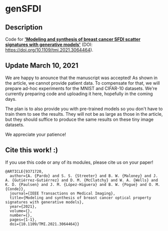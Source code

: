 # genSFDI
## Description
Code for [**'Modeling and synthesis of breast cancer SFDI scatter signatures with generative models'**](https://doi.org/10.1109/tmi.2021.3064464) (DOI: https://doi.org/10.1109/tmi.2021.3064464). 

## Update March 10, 2021
We are happy to anounce that the manuscript was accepted! As shown in the article, we cannot provide patient data. To compensate for that, we will prepare ad-hoc experiments for the MNIST and CIFAR-10 datasets. We're currently preparing code and uploading it here, hopefully in the coming days. 

The plan is to also provide you with pre-trained models so you don't have to train them to see the results. They will not be as large as those in the article, but they should suffice to produce the same results on these tiny image datasets.

We appreciate your patience!

## Cite this work! :)
If you use this code or any of its modules, please cite us on your paper!

```
@ARTICLE{9371720,
  author={A. {Pardo} and S. S. {Streeter} and B. W. {Maloney} and J. A. {Gutiérrez-Gutiérrez} and D. M. {McClatchy} and W. A. {Wells} and K. D. {Paulsen} and J. M. {López-Higuera} and B. W. {Pogue} and O. M. {Conde}},
  journal={IEEE Transactions on Medical Imaging}, 
  title={Modeling and synthesis of breast cancer optical property signatures with generative models}, 
  year={2021},
  volume={},
  number={},
  pages={1-1},
  doi={10.1109/TMI.2021.3064464}}
```




